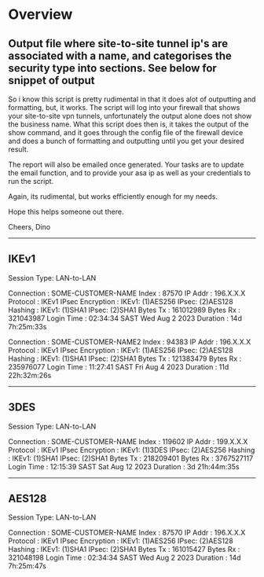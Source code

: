 <H1>Overview</H1>
<h2>Output file where site-to-site tunnel ip's are associated with a name, and categorises the security type into sections. See below for snippet of output</h2>

<p>So i know this script is pretty rudimental in that it does alot of outputting and formatting, but, it works.
The script will log into your firewall that shows your site-to-site vpn tunnels, unfortunately the output alone does not show the business name.
What this script does then is, it takes the output of the show command, and it goes through the config file of the firewall device and does a bunch of formatting and outputting until you get your desired result.</p>

<p>The report will also be emailed once generated.
Your tasks are to update the email function, and to provide your asa ip as well as your credentials to run the script.</p>

Again, its rudimental, but works efficiently enough for my needs.

Hope this helps someone out there.

Cheers,
Dino

-------------------------------------------------------------------------------------------------------------------------------------
IKEv1
-----------------

Session Type: LAN-to-LAN

Connection   : SOME-CUSTOMER-NAME
Index        : 87570                  IP Addr      : 196.X.X.X
Protocol     : IKEv1 IPsec
Encryption   : IKEv1: (1)AES256  IPsec: (2)AES128
Hashing      : IKEv1: (1)SHA1  IPsec: (2)SHA1
Bytes Tx     : 161012989              Bytes Rx     : 321043987
Login Time   : 02:34:34 SAST Wed Aug 2 2023
Duration     : 14d 7h:25m:33s

Connection   : SOME-CUSTOMER-NAME2
Index        : 94383                  IP Addr      : 196.X.X.X
Protocol     : IKEv1 IPsec
Encryption   : IKEv1: (1)AES256  IPsec: (2)AES128
Hashing      : IKEv1: (1)SHA1  IPsec: (2)SHA1
Bytes Tx     : 121383479              Bytes Rx     : 235976077
Login Time   : 11:27:41 SAST Fri Aug 4 2023
Duration     : 11d 22h:32m:26s

-------------------

3DES
-----------------

Session Type: LAN-to-LAN

Connection   : SOME-CUSTOMER-NAME
Index        : 119602                 IP Addr      : 199.X.X.X
Protocol     : IKEv1 IPsec
Encryption   : IKEv1: (1)3DES  IPsec: (2)AES256
Hashing      : IKEv1: (1)SHA1  IPsec: (2)SHA1
Bytes Tx     : 218209401              Bytes Rx     : 3767527117
Login Time   : 12:15:39 SAST Sat Aug 12 2023
Duration     : 3d 21h:44m:35s

-------------------

AES128
-----------------

Session Type: LAN-to-LAN

Connection   : SOME-CUSTOMER-NAME
Index        : 87570                  IP Addr      : 196.X.X.X
Protocol     : IKEv1 IPsec
Encryption   : IKEv1: (1)AES256  IPsec: (2)AES128
Hashing      : IKEv1: (1)SHA1  IPsec: (2)SHA1
Bytes Tx     : 161015427              Bytes Rx     : 321048198
Login Time   : 02:34:34 SAST Wed Aug 2 2023
Duration     : 14d 7h:25m:47s

